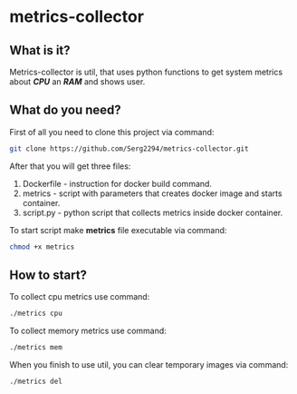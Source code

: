 # metrics-collector

## What is it?

Metrics-collector is util, that uses python functions to get system metrics about ***CPU*** an ***RAM***
and shows user.

## What do you need?

First of all you need to clone this project via command:

```sh
git clone https://github.com/Serg2294/metrics-collector.git
```
After that you will get three files:
1. Dockerfile - instruction for docker build command.
2. metrics - script with parameters that creates docker image and starts container.
3. script.py - python script that collects metrics inside docker container.

To start script make **metrics** file executable via command:

```sh
chmod +x metrics
```

## How to start?

To collect cpu metrics use command:

```sh
./metrics cpu
```

To collect memory metrics use command:

```sh
./metrics mem
```

When you finish to use util, you can clear temporary images via command:

```sh
./metrics del
```
